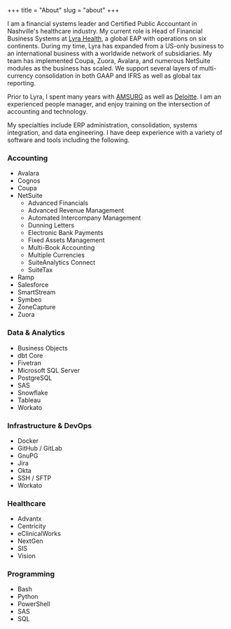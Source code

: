 +++
title = "About"
slug = "about"
+++

I am a financial systems leader and Certified Public Accountant in Nashville's healthcare industry. My current role is Head of Financial Business Systems at [Lyra Health](https://www.lyrahealth.com/), a global EAP with operations on six continents. During my time, Lyra has expanded from a US-only business to an international business with a worldwide network of subsidiaries. My team has implemented Coupa, Zuora, Avalara, and numerous NetSuite modules as the business has scaled. We support several layers of multi-currency consolidation in both GAAP and IFRS as well as global tax reporting.

Prior to Lyra, I spent many years with [AMSURG](https://www.amsurg.com) as well as [Deloitte](https://www2.deloitte.com/us/en.html). I am an experienced people manager, and enjoy training on the intersection of accounting and technology.

My specialties include ERP administration, consolidation, systems integration, and data engineering. I have deep experience with a variety of software and tools including the following.

### Accounting
- Avalara
- Cognos
- Coupa
- NetSuite
    - Advanced Financials
    - Advanced Revenue Management
    - Automated Intercompany Management
    - Dunning Letters
    - Electronic Bank Payments
    - Fixed Assets Management
    - Multi-Book Accounting
    - Multiple Currencies
    - SuiteAnalytics Connect
    - SuiteTax
- Ramp
- Salesforce
- SmartStream
- Symbeo
- ZoneCapture
- Zuora

### Data & Analytics
- Business Objects
- dbt Core
- Fivetran
- Microsoft SQL Server
- PostgreSQL
- SAS
- Snowflake
- Tableau
- Workato

### Infrastructure & DevOps
- Docker
- GitHub / GitLab
- GnuPG
- Jira
- Okta
- SSH / SFTP
- Workato

### Healthcare
- Advantx
- Centricity
- eClinicalWorks
- NextGen
- SIS
- Vision

### Programming
- Bash
- Python
- PowerShell
- SAS
- SQL

